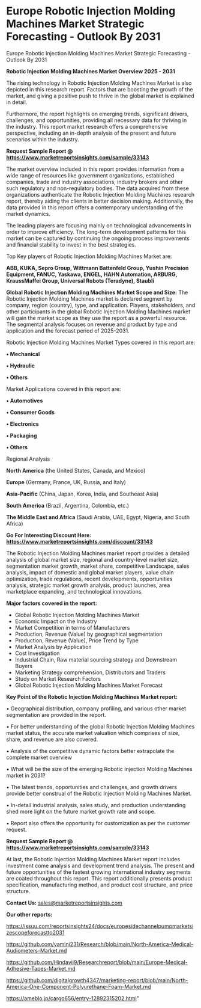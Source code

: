 # Europe Robotic Injection Molding Machines Market Strategic Forecasting - Outlook By 2031
Europe Robotic Injection Molding Machines Market Strategic Forecasting - Outlook By 2031

<Strong> Robotic Injection Molding Machines Market Overview 2025 - 2031</strong>

The rising technology in Robotic Injection Molding Machines Market is also depicted in this research report. Factors that are boosting the growth of the market, and giving a positive push to thrive in the global market is explained in detail.

Furthermore, the report highlights on emerging trends, significant drivers, challenges, and opportunities, providing all necessary data for thriving in the industry. This report market research offers a comprehensive perspective, including an in-depth analysis of the present and future scenarios within the industry.

<strong>Request Sample Report @ <a href=https://www.marketreportsinsights.com/sample/33143>https://www.marketreportsinsights.com/sample/33143</a></strong>

The market overview included in this report provides information from a wide range of resources like government organizations, established companies, trade and industry associations, industry brokers and other such regulatory and non-regulatory bodies. The data acquired from these organizations authenticate the Robotic Injection Molding Machines research report, thereby aiding the clients in better decision making. Additionally, the data provided in this report offers a contemporary understanding of the market dynamics.

The leading players are focusing mainly on technological advancements in order to improve efficiency. The long-term development patterns for this market can be captured by continuing the ongoing process improvements and financial stability to invest in the best strategies.

Top Key players of Robotic Injection Molding Machines Market are:

<strong>ABB, KUKA, Sepro Group, Wittmann Battenfeld Group, Yushin Precision Equipment, FANUC, Yaskawa, ENGEL, HAHN Automation, ARBURG, KraussMaffei Group, Universal Robots (Teradyne), Staubli</strong>

<strong><b>Global Robotic Injection Molding Machines Market Scope and Size:</b></strong>
The Robotic Injection Molding Machines market is declared segment by company, region (country), type, and application. Players, stakeholders, and other participants in the global Robotic Injection Molding Machines market will gain the market scope as they use the report as a powerful resource. The segmental analysis focuses on revenue and product by type and application and the forecast period of 2025-2031.

Robotic Injection Molding Machines Market Types covered in this report are:

<strong>•  Mechanical

•  Hydraulic

•  Others</strong>

Market Applications covered in this report are:

<strong>•  Automotives

•  Consumer Goods

•  Electronics

•  Packaging

•  Others</strong> 

Regional Analysis

<strong>North America</strong> (the United States, Canada, and Mexico)

<strong>Europe</strong> (Germany, France, UK, Russia, and Italy)

<strong>Asia-Pacific</strong> (China, Japan, Korea, India, and Southeast Asia)

<strong>South America</strong> (Brazil, Argentina, Colombia, etc.)

<strong>The Middle East and Africa</strong> (Saudi Arabia, UAE, Egypt, Nigeria, and South Africa)

<strong>Go For Interesting Discount Here: <a href=https://www.marketreportsinsights.com/discount/33143>https://www.marketreportsinsights.com/discount/33143</a></strong>

The Robotic Injection Molding Machines market report provides a detailed analysis of global market size, regional and country-level market size, segmentation market growth, market share, competitive Landscape, sales analysis, impact of domestic and global market players, value chain optimization, trade regulations, recent developments, opportunities analysis, strategic market growth analysis, product launches, area marketplace expanding, and technological innovations.

<strong><b>Major factors covered in the report:</b></strong>
<ul>
  <li>Global Robotic Injection Molding Machines Market </li>
  <li>Economic Impact on the Industry</li>
  <li>Market Competition in terms of Manufacturers</li>
  <li>Production, Revenue (Value) by geographical segmentation</li>
  <li>Production, Revenue (Value), Price Trend by Type</li>
  <li>Market Analysis by Application</li>
  <li>Cost Investigation</li>
  <li>Industrial Chain, Raw material sourcing strategy and Downstream Buyers</li>
  <li>Marketing Strategy comprehension, Distributors and Traders</li>
  <li>Study on Market Research Factors</li>
  <li>Global Robotic Injection Molding Machines Market Forecast</li>
</ul>

<strong><b>Key Point of the Robotic Injection Molding Machines Market report:</b></strong>

• Geographical distribution, company profiling, and various other market segmentation are provided in the report.

• For better understanding of the global Robotic Injection Molding Machines market status, the accurate market valuation which comprises of size, share, and revenue are also covered.

• Analysis of the competitive dynamic factors better extrapolate the complete market overview

• What will be the size of the emerging Robotic Injection Molding Machines market in 2031?

• The latest trends, opportunities and challenges, and growth drivers provide better construal of the Robotic Injection Molding Machines Market.

• In-detail industrial analysis, sales study, and production understanding shed more light on the future market growth rate and scope.

• Report also offers the opportunity for customization as per the customer request.

<strong>Request Sample Report @ <a href=https://www.marketreportsinsights.com/sample/33143>https://www.marketreportsinsights.com/sample/33143</a></strong>

At last, the Robotic Injection Molding Machines Market report includes investment come analysis and development trend analysis. The present and future opportunities of the fastest growing international industry segments are coated throughout this report. This report additionally presents product specification, manufacturing method, and product cost structure, and price structure.

<strong>Contact Us:</strong>
sales@marketreportsinsights.com

<strong>Our other reports:</strong>

<a href=https://issuu.com/reportsinsights24/docs/europesidechannelpumpmarketsizescopeforecastto2031>https://issuu.com/reportsinsights24/docs/europesidechannelpumpmarketsizescopeforecastto2031</a>

<a href=https://github.com/yamini231/Research/blob/main/North-America-Medical-Audiometers-Market.md>https://github.com/yamini231/Research/blob/main/North-America-Medical-Audiometers-Market.md</a>

<a href=https://github.com/Hindavii9/Researchreport/blob/main/Europe-Medical-Adhesive-Tapes-Market.md>https://github.com/Hindavii9/Researchreport/blob/main/Europe-Medical-Adhesive-Tapes-Market.md</a>

<a href=https://github.com/digitalgrowth4347/marketing-report/blob/main/North-America-One-Component-Polyurethane-Foam-Market.md>https://github.com/digitalgrowth4347/marketing-report/blob/main/North-America-One-Component-Polyurethane-Foam-Market.md</a>

<a href=https://ameblo.jp/cargo656/entry-12892315202.html>https://ameblo.jp/cargo656/entry-12892315202.html</a>"
